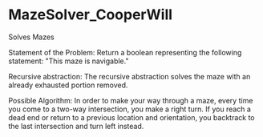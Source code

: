 # MazeSolver_CooperWill
Solves Mazes

Statement of the Problem:
Return a boolean representing the following statement:
"This maze is navigable."

Recursive abstraction:
The recursive abstraction solves the maze with an already exhausted
portion removed.

Possible Algorithm:
In order to make your way through a maze, every time you
come to a two-way intersection, you make a right turn. If
you reach a dead end or return to a previous location and
orientation, you backtrack to the last intersection and turn
left instead.
